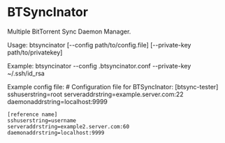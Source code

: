 BTSyncInator
============

Multiple BitTorrent Sync Daemon Manager.

Usage:
    btsyncinator [--config path/to/config.file] [--private-key path/to/privatekey]

Example:
    btsyncinator --config .btsyncinator.conf --private-key ~/.ssh/id_rsa

Example config file:
    # Configuration file for BTSyncInator:
    [btsync-tester]
    sshuserstring=root
    serveraddrstring=example.server.com:22
    daemonaddrstring=localhost:9999

    [reference name]
    sshuserstring=username
    serveraddrstring=example2.server.com:60
    daemonaddrstring=localhost:9999
